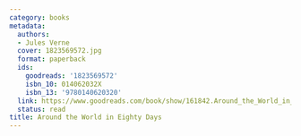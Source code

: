 ```yaml
---
category: books
metadata:
  authors:
  - Jules Verne
  cover: 1823569572.jpg
  format: paperback
  ids:
    goodreads: '1823569572'
    isbn_10: 014062032X
    isbn_13: '9780140620320'
  link: https://www.goodreads.com/book/show/161842.Around_the_World_in_Eighty_Days
  status: read
title: Around the World in Eighty Days
---
```

